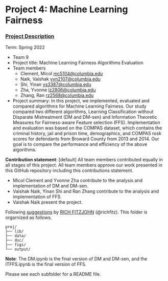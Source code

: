 # Project 4: Machine Learning Fairness

### [Project Description](doc/project4_desc.md)

Term: Spring 2022

+ Team 9
+ Project title: Machine Learning Fairness Algorithms Evaluation
+ Team members
	+ Clement, Micol mc5104@columbia.edu
	+ Naik, Vaishak vvn2107@columbia.edu
	+ Shi, Yinan ys3387@columbia.edu
	+ Zha, Yvonne lz2806@columbia.edu
	+ Zhang, Ran rz2568@columbia.edu
+ Project summary: In this project, we implemented, evaluated and compared algorithms for Machine Learning Fairness. Our study compared two different algorithms, Learning Classification without Disparate Mistreatment (DM and DM-sen) and Information Theoretic Measures for Fairness-aware Feature selection (FFS). Implementation and evaluation was based on the COMPAS dataset, which contains the criminal history, jail and prison time, demographics, and COMPAS rosk scores for defendants from Broward County from 2013 and 2014. Our goal is to compare the performance and efficiency of the above algorithms.
	
**Contribution statement**: [default] All team members contributed equally in all stages of this project. All team members approve our work presented in this GitHub repository including this contributions statement. 
+ Micol Clement and Yvonne Zha contribute to the analysis and implementation of DM and DM-sen.
+ Vaishak Naik, Yinan Shi and Ran Zhang contribute to the analysis and implementation of FFS.
+ Vaishak Naik present the project.

Following [suggestions](http://nicercode.github.io/blog/2013-04-05-projects/) by [RICH FITZJOHN](http://nicercode.github.io/about/#Team) (@richfitz). This folder is orgarnized as follows.

```
proj/
├── lib/
├── data/
├── doc/
├── figs/
└── output/
```
**Note**: The DM.ipynb is the final version of DM and DM-sen, and the ITFFS.ipynb is the final version of FFS.

Please see each subfolder for a README file.
